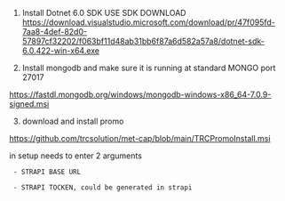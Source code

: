 1) Install Dotnet 6.0 SDK
   USE SDK DOWNLOAD
     https://download.visualstudio.microsoft.com/download/pr/47f095fd-7aa8-4def-82d0-57897cf32202/f063bf11d48ab31bb6f87a6d582a57a8/dotnet-sdk-6.0.422-win-x64.exe

  
2) Install mongodb and make sure it is running at standard MONGO port 27017

  https://fastdl.mongodb.org/windows/mongodb-windows-x86_64-7.0.9-signed.msi
  
3) download and install promo
   
  https://github.com/trcsolution/met-cap/blob/main/TRCPromoInstall.msi
  
   in setup needs to enter 2 arguments
   
     - STRAPI BASE URL
     
     - STRAPI TOCKEN, could be generated in strapi
     
